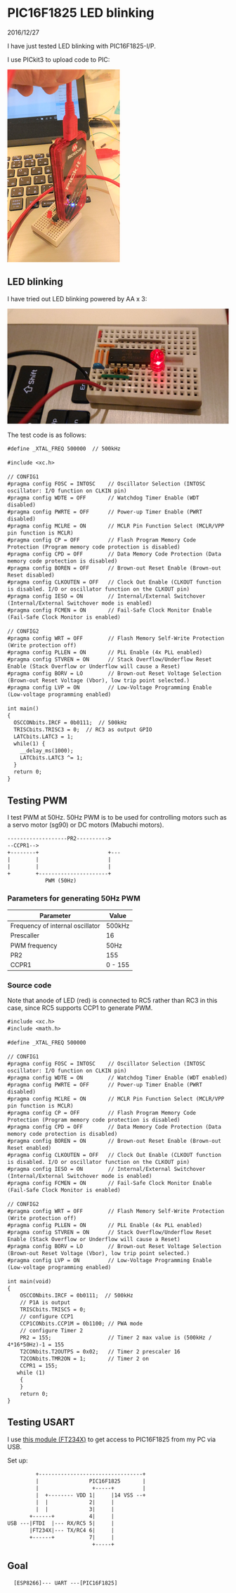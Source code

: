 # PIC16F1825 LED blinking

2016/12/27

I have just tested LED blinking with PIC16F1825-I/P.

I use PICkit3 to upload code to PIC:

![code_writing](./code_writing.png)

## LED blinking

I have tried out LED blinking powered by AA x 3:

![blinking](./blinking.png)

The test code is as follows:

```
#define _XTAL_FREQ 500000  // 500kHz

#include <xc.h>

// CONFIG1
#pragma config FOSC = INTOSC    // Oscillator Selection (INTOSC oscillator: I/O function on CLKIN pin)
#pragma config WDTE = OFF       // Watchdog Timer Enable (WDT disabled)
#pragma config PWRTE = OFF      // Power-up Timer Enable (PWRT disabled)
#pragma config MCLRE = ON       // MCLR Pin Function Select (MCLR/VPP pin function is MCLR)
#pragma config CP = OFF         // Flash Program Memory Code Protection (Program memory code protection is disabled)
#pragma config CPD = OFF        // Data Memory Code Protection (Data memory code protection is disabled)
#pragma config BOREN = OFF      // Brown-out Reset Enable (Brown-out Reset disabled)
#pragma config CLKOUTEN = OFF   // Clock Out Enable (CLKOUT function is disabled. I/O or oscillator function on the CLKOUT pin)
#pragma config IESO = ON        // Internal/External Switchover (Internal/External Switchover mode is enabled)
#pragma config FCMEN = ON       // Fail-Safe Clock Monitor Enable (Fail-Safe Clock Monitor is enabled)

// CONFIG2
#pragma config WRT = OFF        // Flash Memory Self-Write Protection (Write protection off)
#pragma config PLLEN = ON       // PLL Enable (4x PLL enabled)
#pragma config STVREN = ON      // Stack Overflow/Underflow Reset Enable (Stack Overflow or Underflow will cause a Reset)
#pragma config BORV = LO        // Brown-out Reset Voltage Selection (Brown-out Reset Voltage (Vbor), low trip point selected.)
#pragma config LVP = ON         // Low-Voltage Programming Enable (Low-voltage programming enabled)

int main()
{
  OSCCONbits.IRCF = 0b0111;  // 500kHz
  TRISCbits.TRISC3 = 0;  // RC3 as output GPIO
  LATCbits.LATC3 = 1;
  while(1) {
    __delay_ms(1000);
    LATCbits.LATC3 ^= 1;
  }
  return 0;
}
```

## Testing PWM

I test PWM at 50Hz. 50Hz PWM is to be used for controlling motors such as a servo motor (sg90) or DC motors (Mabuchi motors).

```
-------------------PR2---------->
--CCPR1-->                        
+--------+                      +---
|        |                      |
|        |                      |
+        +----------------------+
            PWM (50Hz)
```

### Parameters for generating 50Hz PWM

|Parameter                       |Value  |
|--------------------------------|-------|
|Frequency of internal oscillator|500kHz |
|Prescaller                      |16     |
|PWM frequency                   |50Hz   |
|PR2                             |155    |
|CCPR1                           |0 - 155|

### Source code

Note that anode of LED (red) is connected to RC5 rather than RC3 in this case, since RC5 supports CCP1 to generate PWM.

```
#include <xc.h>
#include <math.h>

#define _XTAL_FREQ 500000

// CONFIG1
#pragma config FOSC = INTOSC    // Oscillator Selection (INTOSC oscillator: I/O function on CLKIN pin)
#pragma config WDTE = ON        // Watchdog Timer Enable (WDT enabled)
#pragma config PWRTE = OFF      // Power-up Timer Enable (PWRT disabled)
#pragma config MCLRE = ON       // MCLR Pin Function Select (MCLR/VPP pin function is MCLR)
#pragma config CP = OFF         // Flash Program Memory Code Protection (Program memory code protection is disabled)
#pragma config CPD = OFF        // Data Memory Code Protection (Data memory code protection is disabled)
#pragma config BOREN = ON       // Brown-out Reset Enable (Brown-out Reset enabled)
#pragma config CLKOUTEN = OFF   // Clock Out Enable (CLKOUT function is disabled. I/O or oscillator function on the CLKOUT pin)
#pragma config IESO = ON        // Internal/External Switchover (Internal/External Switchover mode is enabled)
#pragma config FCMEN = ON       // Fail-Safe Clock Monitor Enable (Fail-Safe Clock Monitor is enabled)

// CONFIG2
#pragma config WRT = OFF        // Flash Memory Self-Write Protection (Write protection off)
#pragma config PLLEN = ON       // PLL Enable (4x PLL enabled)
#pragma config STVREN = ON      // Stack Overflow/Underflow Reset Enable (Stack Overflow or Underflow will cause a Reset)
#pragma config BORV = LO        // Brown-out Reset Voltage Selection (Brown-out Reset Voltage (Vbor), low trip point selected.)
#pragma config LVP = ON         // Low-Voltage Programming Enable (Low-voltage programming enabled)

int main(void)
{
    OSCCONbits.IRCF = 0b0111;  // 500kHz
    // P1A is output
    TRISCbits.TRISC5 = 0; 
    // configure CCP1
    CCP1CONbits.CCP1M = 0b1100; // PWA mode
    // configure Timer 2
    PR2 = 155;                  // Timer 2 max value is (500kHz / 4*16*50Hz)-1 = 155
    T2CONbits.T2OUTPS = 0x02;   // Timer 2 prescaler 16
    T2CONbits.TMR2ON = 1;       // Timer 2 on
    CCPR1 = 155;
   while (1)
    {
    }
    return 0;
}
```

## Testing USART

I use  [this module (FT234X)](http://akizukidenshi.com/catalog/g/gM-08461/) to get access to PIC16F1825 from my PC via USB.

Set up:
```
         +---------------------------------+
         |                PIC16F1825       |
         |                 +-----+         |
         |  +-------- VDD 1|     |14 VSS --+
         |  |             2|     |
         |  |             3|     |
       +------+           4|     |
USB ---|FTDI  |--- RX/RC5 5|     |
       |FT234X|--- TX/RC4 6|     |
       +------+           7|     |
                           +-----+
```

## Goal

```
  [ESP8266]--- UART ---[PIC16F1825]
```
